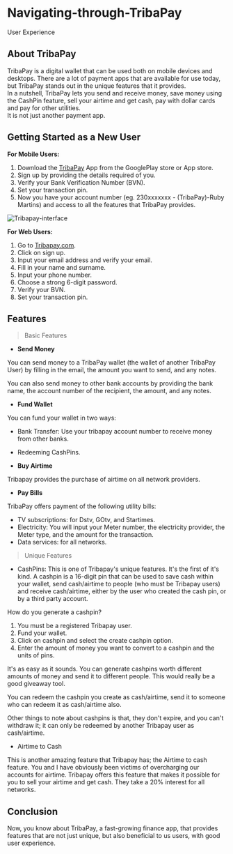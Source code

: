 # Navigating-through-TribaPay
User Experience 

## About TribaPay

TribaPay is a digital wallet that can be used both on mobile devices and desktops. There are a lot of payment apps that are available for use today, but TribaPay stands out in the unique features that it provides.  
In a nutshell, TribaPay lets you send and receive money, save money using the CashPin feature, sell your airtime and get cash, pay with dollar cards and pay for other utilities.  
It is not just another payment app.


## Getting Started as a New User

**For Mobile Users:**
1. Download the [TribaPay](https://play.google.com/store/apps/details?id=com.tribapay) App from the GooglePlay store or App store.
2. Sign up by providing the details required of you. 
3. Verify your Bank Verification Number (BVN).
4. Set your transaction pin.
4. Now you have your account number (eg. 230xxxxxxx - (TribaPay)-Ruby Martins) and access to all the features that TribaPay provides.  

![Tribapay-interface](https://admin.techpoint.africa/wp-content/uploads/2022/07/Stanbuzz-logo-6-1024x576.png)

**For Web Users:**
1. Go to [Tribapay.com](https://tribapay.com/).
2. Click on sign up.
3. Input your email address and verify your email.
4. Fill in your name and surname.
5. Input your phone number.
6. Choose a strong 6-digit password.
7. Verify your BVN.
8. Set your transaction pin.  


## Features

>Basic Features

- **Send Money**

You can send money to a TribaPay wallet (the wallet of another TribaPay User) by filling in the email, the amount you want to send, and any notes. 

You can also send money to other bank accounts by providing the bank name, the account number of the recipient, the amount, and any notes.

- **Fund Wallet**

You can fund your wallet in two ways:
 - Bank Transfer: Use your tribapay account number to receive money from other banks.
 - Redeeming CashPins.

- **Buy Airtime**

Tribapay provides the purchase of airtime on all network providers.

- **Pay Bills**

TribaPay offers payment of the following utility bills:
 - TV subscriptions: for Dstv, GOtv, and Startimes. 
 - Electricity: You will input your Meter number, the electricity provider, the Meter type, and the amount for the transaction.
 - Data services: for all networks. 


>Unique Features

- CashPins:
This is one of Tribapay's unique features. It's the first of it's kind. A cashpin is a 16-digit pin that can be used to save cash within your wallet, send cash/airtime to people (who must be Tribapay users) and receive cash/airtime, either by the user who created the cash pin, or by a third party account. 

How do you generate a cashpin?
1. You must be a registered Tribapay user.
2. Fund your wallet.
3. Click on cashpin and select the create cashpin option.
4. Enter the amount of money you want to convert to a cashpin and the units of pins. 

It's as easy as it sounds. You can generate cashpins worth different amounts of money and send it to different people. This would really be a good giveaway tool. 

You can redeem the cashpin you create as cash/airtime, send it to someone who can redeem it as cash/airtime also. 

Other things to note about cashpins is that, they don't expire, and you can't withdraw it; it can only be redeemed by another Tribapay user as cash/airtime.

- Airtime to Cash

This is another amazing feature that Tribapay has; the Airtime to cash feature. You and I have obviously been victims of overcharging our accounts for airtime. Tribapay offers this feature that makes it possible for you to sell your airtime and get cash. They take a 20% interest for all networks. 


## Conclusion

Now, you know about TribaPay, a fast-growing finance app, that provides features that are not just unique, but also beneficial to us users, with good user experience.
